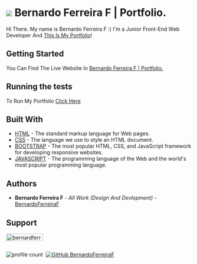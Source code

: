 # <img src="./favicon.ico"> Bernardo Ferreira F | Portfolio.

Hi There. My name is Bernardo Ferreira F :) I'm a Junior Front-End Web Developer And [This Is My Portfolio](https://bernardoferreiraf.github.io/Portfolio)!

## Getting Started

You Can Find The Live Website In [Bernardo Ferreira F | Portfolio.](https://bernardoferreiraf.github.io/Portfolio)


## Running the tests

To Run My Portfolio [Click Here](https://bernardoferreiraf.github.io/Portfolio)


## Built With

* [HTML](https://www.w3schools.com/html/default.asp) - The standard markup language for Web pages.
* [CSS](https://www.w3schools.com/css/default.asp) - The language we use to style an HTML document.
* [BOOTSTRAP](https://www.w3schools.com/css/default.asp) - The most popular HTML, CSS, and JavaScript framework for developing responsive websites.
* [JAVASCRIPT](https://www.w3schools.com/css/default.asp) - The programming language of the Web and the world's most popular programming language.

## Authors

* **Bernardo Ferreira F** - *All Work (Design And Devlopment)* - [BernardoFerreiraF](https://github.com/bernardoferreiraf)

## Support

<a href="https://www.buymeacoffee.com/bernardferreirf"> <img align="left" src="https://cdn.buymeacoffee.com/buttons/v2/default-yellow.png" height="20" width="100" alt="bernardferreirf" /></a>

<br>
<br />

![profile count](https://komarev.com/ghpvc/?username=bernardoferreiraf&color=blue)&nbsp;
[![GitHub BernardoFerreiraF](https://img.shields.io/github/followers/bernardoferreiraf?label=follow&style=social)](https://github.com/bernardoferreiraf)&nbsp;

